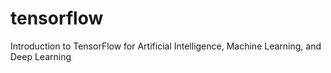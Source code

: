 # tensorflow
Introduction to TensorFlow for Artificial Intelligence, Machine Learning, and Deep Learning
